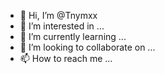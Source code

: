 - 👋 Hi, I’m @Tnymxx
- 👀 I’m interested in ...
- 🌱 I’m currently learning ...
- 💞️ I’m looking to collaborate on ...
- 📫 How to reach me ...

<!---
Tnymxx/Tnymxx is a ✨ special ✨ repository because its `README.md` (this file) appears on your GitHub profile.
You can click the Preview link to take a look at your changes.
--->
